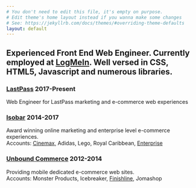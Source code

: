 ```yaml
---
# You don't need to edit this file, it's empty on purpose.
# Edit theme's home layout instead if you wanna make some changes
# See: https://jekyllrb.com/docs/themes/#overriding-theme-defaults
layout: default
---
```

<div>
    <h2>Experienced Front End Web Engineer. Currently employed at <a href="http://www.logmein.com">LogMeIn</a>. Well versed in CSS, HTML5, Javascript and numerous libraries.</h2>
    <div>
  <div class="job">
    <h3>
      <a href="http://www.lastpass.com/" target="_blank">LastPass</a><span> 2017-Present</span>
    </h3>
    <p>Web Engineer for LastPass marketing and e-commerce web experiences</p>
  </div>

  <div class="job">
    <h3>
      <a href="http://www.isobar.com/us/home" target="_blank">Isobar</a><span> 2014-2017</span>
    </h3>
    <p>Award winning online marketing and enterprise level e-commerce experiences.<br />Accounts: <a href="https://www.cinemax.com/" target="_blank">Cinemax,</a> Adidas, Lego, Royal Caribbean, <a href="https://exoticcars.enterprise.com/en/home.html" target="_blank">Enterprise</a></p>
    <div class="awards" style="display:none;">
      <h4>Award winning work at Isobar:</h4>
      <h4>Enterprise Exotic Cars</h4>
      <p><em>Official Nominee</em><br />The Webby Awards - July 2016</p>
      <h4>Lego Elves</h4>
      <p><em>Gold General Website</em><br />W3 Awards - November 2015</p>
      <h4>adidas Stella Sport</h4>
      <p><em>Webaward for Outstanding Achievement in Web Development</em><br />Web Marketing Association - September 2015</p>
      <h4>adidas Stella Sport</h4>
      <p><em>Silver Hatch Awards&nbsp;2 x</em><br />Hatch Awards - October 2015</p>
    </div>
  </div>
  <div class="job">
    <h3><a href="https://www.unboundcommerce.com/" target="_blank">Unbound Commerce</a><span> 2012-2014</span></h3>
    <p>Providing mobile dedicated e-commerce web sites. <br /> Accounts: Monster Products, Icebreaker, <a href="http://m.finishline.com/" target="_blank">Finishline</a>, Jomashop</p>
  </div>
</div>
</div>
